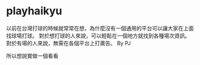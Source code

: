 # playhaikyu

以前在台灣打球的時候就常常在想，為什麼沒有一個通用的平台可以讓大家在上面找球場打球。
對於想打球的人來說，可以輕鬆在一個地方就找到各種場次資訊。
對於有場的人來說，無需在各個平台上打廣告。 By PJ

所以想說實做一個看看

